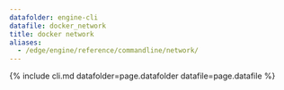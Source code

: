 ```yaml
---
datafolder: engine-cli
datafile: docker_network
title: docker network
aliases:
  - /edge/engine/reference/commandline/network/
---
```

<!--
This page is automatically generated from Docker's source code. If you want to
suggest a change to the text that appears here, open a ticket or pull request
in the source repository on GitHub:

https://github.com/docker/cli
-->
{% include cli.md datafolder=page.datafolder datafile=page.datafile %}

